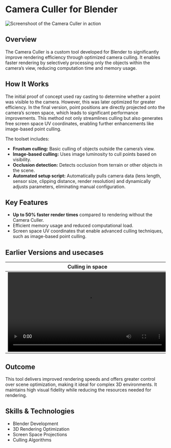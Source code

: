 # Camera Culler for Blender

![Screenshoot of the Camera Culler in action](https://github.com/user-attachments/assets/534f401e-2803-4299-9631-57459fb383ae)

## Overview
The Camera Culler is a custom tool developed for Blender to significantly improve rendering efficiency through optimized camera culling. It enables faster rendering by selectively processing only the objects within the camera’s view, reducing computation time and memory usage.

## How It Works
The initial proof of concept used ray casting to determine whether a point was visible to the camera. However, this was later optimized for greater efficiency. In the final version, point positions are directly projected onto the camera’s screen space, which leads to significant performance improvements. This method not only streamlines culling but also generates free screen space UV coordinates, enabling further enhancements like image-based point culling.



The toolset includes:
 - **Frustum culling:** Basic culling of objects outside the camera’s view.
 - **Image-based culling:** Uses image luminosity to cull points based on visibility.
 - **Occlusion detection:** Detects occlusion from terrain or other objects in the scene.
 - **Automated setup script:** Automatically pulls camera data (lens length, sensor size, clipping distance, render resolution) and dynamically adjusts parameters, eliminating manual configuration.

## Key Features
 - **Up to 50% faster render times** compared to rendering without the Camera Culler.
 - Efficient memory usage and reduced computational load.
 - Screen space UV coordinates that enable advanced culling techniques, such as image-based point culling.

## Earlier Versions and usecases
| Culling in space | Grass culling |
| -------------- | -------------- |
| <video width=500 alt="Meteorites culling" src="https://github.com/user-attachments/assets/f5919d59-1cda-444a-97e9-b9588e76801f"></video> | <video width=500 alt="Grass culling" src="https://github.com/user-attachments/assets/6c34f10b-116c-47be-9a30-0b3aea72bff1"></video> |

## Outcome
This tool delivers improved rendering speeds and offers greater control over scene optimization, making it ideal for complex 3D environments. It maintains high visual fidelity while reducing the resources needed for rendering.

## Skills & Technologies
 - Blender Development
 - 3D Rendering Optimization
 - Screen Space Projections
 - Culling Algorithms
